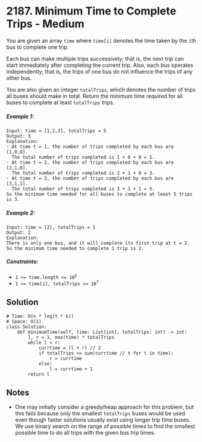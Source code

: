 # 2187. Minimum Time to Complete Trips - Medium

You are given an array `time` where `time[i]` denotes the time taken by the `i`th bus to complete one trip.

Each bus can make multiple trips successively; that is, the next trip can start immediately after completing the current trip. Also, each bus operates independently; that is, the trips of one bus do not influence the trips of any other bus.

You are also given an integer `totalTrips`, which denotes the number of trips all buses should make in total. Return the minimum time required for all buses to complete at least `totalTrips` trips.

##### Example 1:

```
Input: time = [1,2,3], totalTrips = 5
Output: 3
Explanation:
- At time t = 1, the number of trips completed by each bus are [1,0,0]. 
  The total number of trips completed is 1 + 0 + 0 = 1.
- At time t = 2, the number of trips completed by each bus are [2,1,0]. 
  The total number of trips completed is 2 + 1 + 0 = 3.
- At time t = 3, the number of trips completed by each bus are [3,1,1]. 
  The total number of trips completed is 3 + 1 + 1 = 5.
So the minimum time needed for all buses to complete at least 5 trips is 3.
```

##### Example 2:

```
Input: time = [2], totalTrips = 1
Output: 2
Explanation:
There is only one bus, and it will complete its first trip at t = 2.
So the minimum time needed to complete 1 trip is 2.
```

##### Constraints:

- <code>1 <= time.length <= 10<sup>5</sup></code>
- <code>1 <= time[i], totalTrips <= 10<sup>7</sup></code>

## Solution

```
# Time: O(n * log(t * k))
# Space: O(1)
class Solution:
    def minimumTime(self, time: List[int], totalTrips: int) -> int:
        l, r = 1, max(time) * totalTrips
        while l < r:
            currtime = (l + r) // 2
            if totalTrips <= sum(currtime // t for t in time):
                r = currtime
            else:
                l = currtime + 1
        return l
```

## Notes
- One may initially consider a greedy/heap approach for this problem, but this fails because only the smallest `totalTrips` buses would be used even though faster solutions usually exist using longer trip time buses. We use binary search on the range of possible times to find the smallest possible time to do all trips with the given bus trip times. 